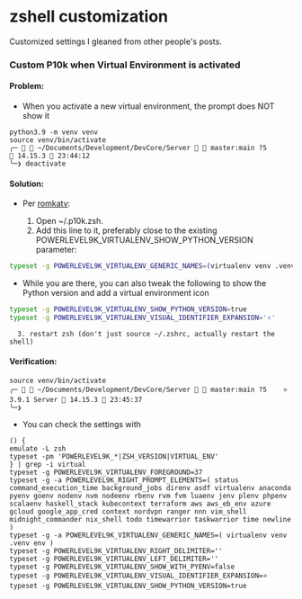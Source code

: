 # zshell customization


Customized settings I gleaned from other people's posts.



###  Custom P10k when Virtual Environment is activated

#### Problem:

   *  When you activate a new virtual environment, the prompt does NOT show it   

```
python3.9 -m venv venv
source venv/bin/activate
╭─   ~/Documents/Development/DevCore/Server   master:main ?5                    14.15.3  23:44:12
╰─❯ deactivate
```
   
 #### Solution:

   *  Per [romkatv](https://github.com/romkatv/powerlevel10k/issues/532#issuecomment-592064973):
   
      1. Open ~/.p10k.zsh.
      2. Add this line to it, preferably close to the existing POWERLEVEL9K_VIRTUALENV_SHOW_PYTHON_VERSION parameter:
      
```bash
typeset -g POWERLEVEL9K_VIRTUALENV_GENERIC_NAMES=(virtualenv venv .venv env)
```

   *  While you are there, you can also tweak the following to show the Python version and add a virtual environment icon
   
```bash
typeset -g POWERLEVEL9K_VIRTUALENV_SHOW_PYTHON_VERSION=true
typeset -g POWERLEVEL9K_VIRTUALENV_VISUAL_IDENTIFIER_EXPANSION='⭐'
```
   
      3. restart zsh (don't just source ~/.zshrc, actually restart the shell)
   
 #### Verification:
 
```
source venv/bin/activate
╭─   ~/Documents/Development/DevCore/Server   master:main ?5    ⭐ 3.9.1 Server  14.15.3  23:45:37
╰─❯
```
   *  You can check the settings with
```
() {
emulate -L zsh
typeset -pm 'POWERLEVEL9K_*|ZSH_VERSION|VIRTUAL_ENV'
} | grep -i virtual
typeset -g POWERLEVEL9K_VIRTUALENV_FOREGROUND=37
typeset -g -a POWERLEVEL9K_RIGHT_PROMPT_ELEMENTS=( status command_execution_time background_jobs direnv asdf virtualenv anaconda pyenv goenv nodenv nvm nodeenv rbenv rvm fvm luaenv jenv plenv phpenv scalaenv haskell_stack kubecontext terraform aws aws_eb_env azure gcloud google_app_cred context nordvpn ranger nnn vim_shell midnight_commander nix_shell todo timewarrior taskwarrior time newline )
typeset -g -a POWERLEVEL9K_VIRTUALENV_GENERIC_NAMES=( virtualenv venv .venv env )
typeset -g POWERLEVEL9K_VIRTUALENV_RIGHT_DELIMITER=''
typeset -g POWERLEVEL9K_VIRTUALENV_LEFT_DELIMITER=''
typeset -g POWERLEVEL9K_VIRTUALENV_SHOW_WITH_PYENV=false
typeset -g POWERLEVEL9K_VIRTUALENV_VISUAL_IDENTIFIER_EXPANSION=⭐
typeset -g POWERLEVEL9K_VIRTUALENV_SHOW_PYTHON_VERSION=true
```

